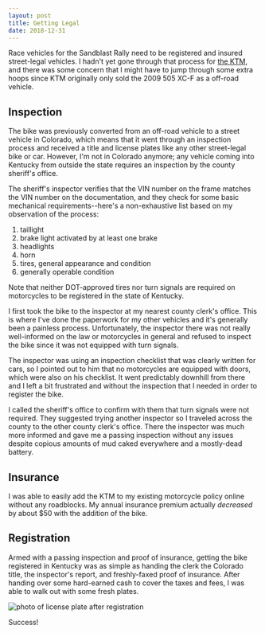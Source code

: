 ```yaml
---
layout: post
title: Getting Legal
date: 2018-12-31
---
```


Race vehicles for the Sandblast Rally need to be registered and insured street-legal vehicles. I hadn't yet gone through that process for [the KTM](/the-vehicle), and there was some concern that I might have to jump through some extra hoops since KTM originally only sold the 2009 505 XC-F as a off-road vehicle.

## Inspection

The bike was previously converted from an off-road vehicle to a street vehicle in Colorado, which means that it went through an inspection process and received a title and license plates like any other street-legal bike or car. However, I'm not in Colorado anymore; any vehicle coming into Kentucky from outside the state requires an inspection by the county sheriff's office.

The sheriff's inspector verifies that the VIN number on the frame matches the VIN number on the documentation, and they check for some basic mechanical requirements--here's a non-exhaustive list based on my observation of the process:

1. taillight
2. brake light activated by at least one brake
3. headlights
4. horn
5. tires, general appearance and condition
6. generally operable condition

Note that neither DOT-approved tires nor turn signals are required on motorcycles to be registered in the state of Kentucky.

I first took the bike to the inspector at my nearest county clerk's office. This is where I've done the paperwork for my other vehicles and it's generally been a painless process. Unfortunately, the inspector there was not really well-informed on the law or motorcycles in general and refused to inspect the bike since it was not equipped with turn signals.

The inspector was using an inspection checklist that was clearly written for cars, so I pointed out to him that no motorcycles are equipped with doors, which were also on his checklist. It went predictably downhill from there and I left a bit frustrated and without the inspection that I needed in order to register the bike.

I called the sheriff's office to confirm with them that turn signals were not required. They suggested trying another inspector so I traveled across the county to the other county clerk's office. There the inspector was much more informed and gave me a passing inspection without any issues despite copious amounts of mud caked everywhere and a mostly-dead battery.

## Insurance

I was able to easily add the KTM to my existing motorcycle policy online without any roadblocks. My annual insurance premium actually _decreased_ by about $50 with the addition of the bike.

## Registration

Armed with a passing inspection and proof of insurance, getting the bike registered in Kentucky was as simple as handing the clerk the Colorado title, the inspector's report, and freshly-faxed proof of insurance. After handing over some hard-earned cash to cover the taxes and fees, I was able to walk out with some fresh plates.

![photo of license plate after registration](https://www.instagram.com/p/BsDjHGxFEbQ/media?size=l)

Success!